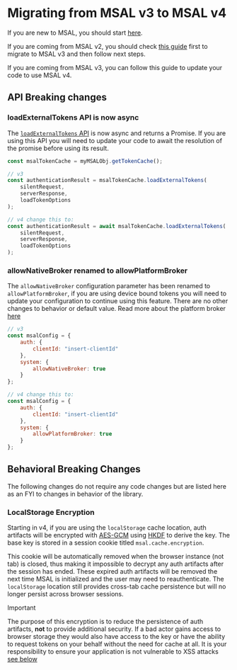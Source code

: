# Migrating from MSAL v3 to MSAL v4

If you are new to MSAL, you should start [here](initialization.md).

If you are coming from MSAL v2, you should check [this guide](v2-migration.md) first to migrate to MSAL v3 and then follow next steps.

If you are coming from MSAL v3, you can follow this guide to update your code to use MSAL v4.

## API Breaking changes

### loadExternalTokens API is now async

The [`loadExternalTokens` API](testing.md) is now async and returns a Promise. If you are using this API you will need to update your code to await the resolution of the promise before using its result.

```js
const msalTokenCache = myMSALObj.getTokenCache();

// v3
const authenticationResult = msalTokenCache.loadExternalTokens(
    silentRequest,
    serverResponse,
    loadTokenOptions
);

// v4 change this to:
const authenticationResult = await msalTokenCache.loadExternalTokens(
    silentRequest,
    serverResponse,
    loadTokenOptions
);
```

### allowNativeBroker renamed to allowPlatformBroker

The `allowNativeBroker` configuration parameter has been renamed to `allowPlatformBroker`, if you are using device bound tokens you will need to update your configuration to continue using this feature. There are no other changes to behavior or default value. Read more about the platform broker [here](device-bound-tokens.md)

```js
// v3
const msalConfig = {
    auth: {
        clientId: "insert-clientId"
    },
    system: {
        allowNativeBroker: true
    }
};

// v4 change this to:
const msalConfig = {
    auth: {
        clientId: "insert-clientId"
    },
    system: {
        allowPlatformBroker: true
    }
};
```

## Behavioral Breaking Changes

The following changes do not require any code changes but are listed here as an FYI to changes in behavior of the library.

### LocalStorage Encryption

Starting in v4, if you are using the `localStorage` cache location, auth artifacts will be encrypted with [AES-GCM](https://developer.mozilla.org/en-US/docs/Web/API/SubtleCrypto/encrypt#aes-gcm) using [HKDF](https://developer.mozilla.org/en-US/docs/Web/API/SubtleCrypto/deriveKey#hkdf) to derive the key. The base key is stored in a session cookie titled `msal.cache.encryption`.

This cookie will be automatically removed when the browser instance (not tab) is closed, thus making it impossible to decrypt any auth artifacts after the session has ended. These expired auth artifacts will be removed the next time MSAL is initialized and the user may need to reauthenticate. The `localStorage` location still provides cross-tab cache persistence but will no longer persist across browser sessions.  

> [!Important]
> The purpose of this encryption is to reduce the persistence of auth artifacts, **not** to provide additional security. If a bad actor gains access to browser storage they would also have access to the key or have the ability to request tokens on your behalf without the need for cache at all. It is your responsibility to ensure your application is not vulnerable to XSS attacks [see below](#security)
